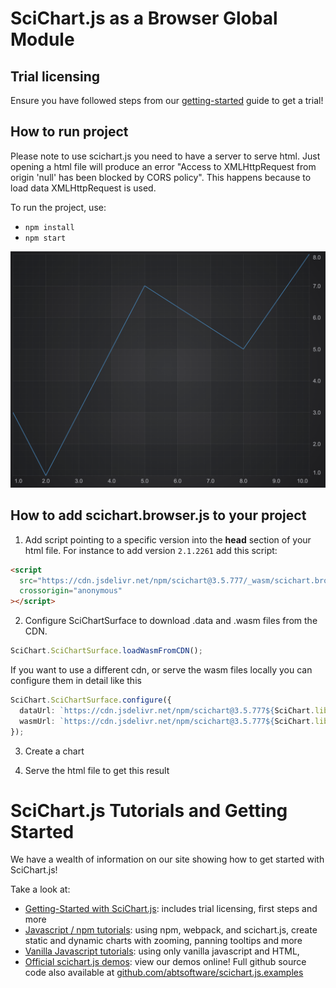 # SciChart.js as a Browser Global Module

## Trial licensing

Ensure you have followed steps from our [getting-started](https://www.scichart.com/getting-started-scichart-js) guide to get a trial!

## How to run project

Please note to use scichart.js you need to have a server to serve html. Just opening a html file will produce an error "Access to XMLHttpRequest from origin 'null' has been blocked by CORS policy". This happens because to load data XMLHttpRequest is used.

To run the project, use:

- `npm install`
- `npm start`

![Annotations Demo](img/line-chart.png)

## How to add scichart.browser.js to your project

1. Add script pointing to a specific version into the **head** section of your html file. For instance to add version `2.1.2261` add this script:

```html
<script
  src="https://cdn.jsdelivr.net/npm/scichart@3.5.777/_wasm/scichart.browser.js"
  crossorigin="anonymous"
></script>
```

2. Configure SciChartSurface to download .data and .wasm files from the CDN.

```typescript
SciChart.SciChartSurface.loadWasmFromCDN();
```

If you want to use a different cdn, or serve the wasm files locally you can configure them in detail like this

```typescript
SciChart.SciChartSurface.configure({
  dataUrl: `https://cdn.jsdelivr.net/npm/scichart@3.5.777${SciChart.libraryVersion}/_wasm/scichart2d.data`,
  wasmUrl: `https://cdn.jsdelivr.net/npm/scichart@3.5.777${SciChart.libraryVersion}/_wasm/scichart2d.wasm`,
});
```

3. Create a chart

4. Serve the html file to get this result

# SciChart.js Tutorials and Getting Started

We have a wealth of information on our site showing how to get started with SciChart.js!

Take a look at:

- [Getting-Started with SciChart.js](https://www.scichart.com/getting-started-scichart-js): includes trial licensing, first steps and more
- [Javascript / npm tutorials](https://www.scichart.com/documentation/js/current/Tutorial%2002%20-%20Adding%20Series%20and%20Data.html): using npm, webpack, and scichart.js, create static and dynamic charts with zooming, panning tooltips and more
- [Vanilla Javascript tutorials](https://www.scichart.com/documentation/js/current/Tutorial%2001%20-%20Including%20SciChart.js%20in%20an%20HTML%20Page.html): using only vanilla javascript and HTML,
- [Official scichart.js demos](https://demo.scichart.com): view our demos online! Full github source code also available at [github.com/abtsoftware/scichart.js.examples](https://github.com/abtsoftware/scichart.js.examples)
